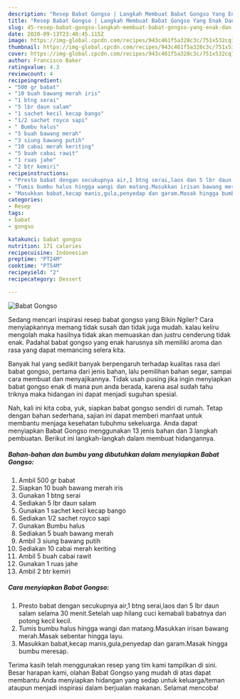 ```yaml
---
description: "Resep Babat Gongso | Langkah Membuat Babat Gongso Yang Enak Dan Lezat"
title: "Resep Babat Gongso | Langkah Membuat Babat Gongso Yang Enak Dan Lezat"
slug: 45-resep-babat-gongso-langkah-membuat-babat-gongso-yang-enak-dan-lezat
date: 2020-09-13T23:40:45.115Z
image: https://img-global.cpcdn.com/recipes/943c461f5a328c3c/751x532cq70/babat-gongso-foto-resep-utama.jpg
thumbnail: https://img-global.cpcdn.com/recipes/943c461f5a328c3c/751x532cq70/babat-gongso-foto-resep-utama.jpg
cover: https://img-global.cpcdn.com/recipes/943c461f5a328c3c/751x532cq70/babat-gongso-foto-resep-utama.jpg
author: Francisco Baker
ratingvalue: 4.3
reviewcount: 4
recipeingredient:
- "500 gr babat"
- "10 buah bawang merah iris"
- "1 btng serai"
- "5 lbr daun salam"
- "1 sachet kecil kecap bango"
- "1/2 sachet royco sapi"
- " Bumbu halus"
- "5 buah bawang merah"
- "3 siung bawang putih"
- "10 cabai merah keriting"
- "5 buah cabai rawit"
- "1 ruas jahe"
- "2 btr kemiri"
recipeinstructions:
- "Presto babat dengan secukupnya air,1 btng serai,laos dan 5 lbr daun salam selama 30 menit.Setelah uap hilang cuci kemabali babatnya dan potong kecil kecil."
- "Tumis bumbu halus hingga wangi dan matang.Masukkan irisan bawang merah.Masak sebentar hingga layu."
- "Masukkan babat,kecap manis,gula,penyedap dan garam.Masak hingga bumbu meresap."
categories:
- Resep
tags:
- babat
- gongso

katakunci: babat gongso 
nutrition: 171 calories
recipecuisine: Indonesian
preptime: "PT24M"
cooktime: "PT54M"
recipeyield: "2"
recipecategory: Dessert

---
```



![Babat Gongso](https://img-global.cpcdn.com/recipes/943c461f5a328c3c/751x532cq70/babat-gongso-foto-resep-utama.jpg)

Sedang mencari inspirasi resep babat gongso yang Bikin Ngiler? Cara menyiapkannya memang tidak susah dan tidak juga mudah. kalau keliru mengolah maka hasilnya tidak akan memuaskan dan justru cenderung tidak enak. Padahal babat gongso yang enak harusnya sih memiliki aroma dan rasa yang dapat memancing selera kita.

Banyak hal yang sedikit banyak berpengaruh terhadap kualitas rasa dari babat gongso, pertama dari jenis bahan, lalu pemilihan bahan segar, sampai cara membuat dan menyajikannya. Tidak usah pusing jika ingin menyiapkan babat gongso enak di mana pun anda berada, karena asal sudah tahu triknya maka hidangan ini dapat menjadi suguhan spesial.




Nah, kali ini kita coba, yuk, siapkan babat gongso sendiri di rumah. Tetap dengan bahan sederhana, sajian ini dapat memberi manfaat untuk membantu menjaga kesehatan tubuhmu sekeluarga. Anda dapat menyiapkan Babat Gongso menggunakan 13 jenis bahan dan 3 langkah pembuatan. Berikut ini langkah-langkah dalam membuat hidangannya.

<!--inarticleads1-->

##### Bahan-bahan dan bumbu yang dibutuhkan dalam menyiapkan Babat Gongso:

1. Ambil 500 gr babat
1. Siapkan 10 buah bawang merah iris
1. Gunakan 1 btng serai
1. Sediakan 5 lbr daun salam
1. Gunakan 1 sachet kecil kecap bango
1. Sediakan 1/2 sachet royco sapi
1. Gunakan  Bumbu halus
1. Sediakan 5 buah bawang merah
1. Ambil 3 siung bawang putih
1. Sediakan 10 cabai merah keriting
1. Ambil 5 buah cabai rawit
1. Gunakan 1 ruas jahe
1. Ambil 2 btr kemiri




<!--inarticleads2-->

##### Cara menyiapkan Babat Gongso:

1. Presto babat dengan secukupnya air,1 btng serai,laos dan 5 lbr daun salam selama 30 menit.Setelah uap hilang cuci kemabali babatnya dan potong kecil kecil.
1. Tumis bumbu halus hingga wangi dan matang.Masukkan irisan bawang merah.Masak sebentar hingga layu.
1. Masukkan babat,kecap manis,gula,penyedap dan garam.Masak hingga bumbu meresap.




Terima kasih telah menggunakan resep yang tim kami tampilkan di sini. Besar harapan kami, olahan Babat Gongso yang mudah di atas dapat membantu Anda menyiapkan hidangan yang sedap untuk keluarga/teman ataupun menjadi inspirasi dalam berjualan makanan. Selamat mencoba!
